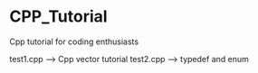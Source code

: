 # CPP_Tutorial
Cpp tutorial for coding enthusiasts

test1.cpp --> Cpp vector tutorial
test2.cpp --> typedef and enum

